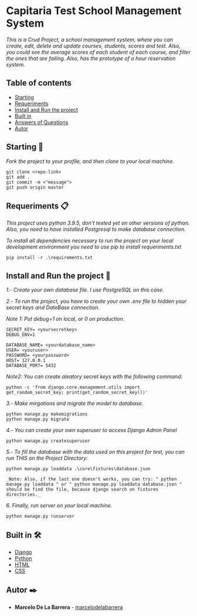 # Capitaria Test School Management System

_This is a Crud Project, a school management system, where you can create, edit, delete and update courses, students, scores and test. Also, you could see the average scores of each student of each course, and filter the ones that are failing. Also, has the prototype of a hour reservation system._

## Table of contents

- [Starting](#starting-)
- [Requeriments](#requeriments-)
- [Install and Run the project](#Install-and-Run-the-project-)
- [Built in](#built-in-%EF%B8%8F)
- [Answers of Questions](https://github.com/MarceloDeLaBarrera/test-capitaria/blob/develop/Respuesta%20a%20preguntas.md)
- [Autor](#autor-%EF%B8%8F)

## Starting 🚀

_Fork the project to your profile, and then clone to your local machine._

```
git clone <repo-link>
git add .
git commit -m <"message">
git push origin master
```

## Requeriments 📋

_This project uses python 3.9.5, don't tested yet on other versions of python._
_Also, you need to have installed Postgresql to make database connection._

_To install all dependencies necessary to run the project on your local development environment you need to use pip to install requeriments.txt_

```
pip install -r .\requirements.txt
```

## Install and Run the project 🔧

_1.- Create your own database file. I use PostgreSQL on this case._

_2.- To run the project, you have to create your own .env file to hidden your secret keys and DateBase connection._

_Note 1: Put debug=1 on local, or 0 on production._

```
SECRET_KEY= <yoursecretkey>
DEBUG_ENV=1

DATABASE_NAME= <yourdatabase_name>
USER= <youruser>
PASSWORD= <yourpassword>
HOST= 127.0.0.1
DATABASE_PORT= 5432
```

_Note2: You can create aleatory secret keys with the following command:_

```
python -c 'from django.core.management.utils import get_random_secret_key; print(get_random_secret_key())'
```

_3.- Make mirgations and migrate the model to database._

```
python manage.py makemigrations
python manage.py migrate
```

_4.- You can create your own superuser to access Django Admin Panel_

```
python manage.py createsuperuser
```

_5.- To fill the database with the data used on this project for test, you can run THIS on the Project Directory:_

```
python manage.py loaddata .\core\fixtures\database.json

_Note: Also, if the last one doesn't works, you can try: " python manage.py loaddata " or " python manage.py loaddata database.json " should be find the file, because django search on fixtures directories._
```

_6. Finally, run server on your local machine._

```
python manage.py runserver
```

## Built in 🛠️

- [Django](http://www.djangoproject.com/)
- [Python](https://www.python.org/)
- [HTML](https://)
- [CSS](http://)

## Autor ✒️

- **Marcelo De La Barrera** - [marcelodelabarrera](https://github.com/marcelodelabarrera)
